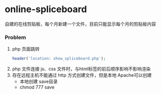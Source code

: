 # online-spliceboard
自建的在线剪贴板，每个月新建一个文件，目前只能显示每个月的剪贴板内容


### Problem
1. php 页面跳转
    ```php
    header('location: show_spliceboard.php');
    ```
2. php 文件连接 js、css 文件时，与html标签的前后顺序影响不影响渲染
3. 存在远程主机不能通过 http 方式创建文件，但是本地 Apache可以创建
    * 本地创建 save目录
    * chmod 777 save

